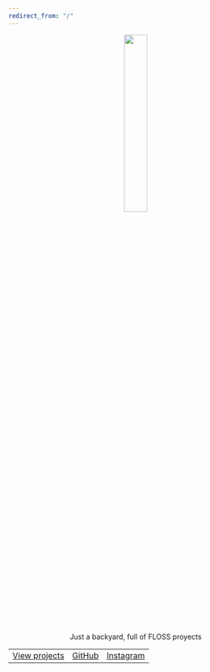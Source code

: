 ```yaml
---
redirect_from: "/"
---
```


<div style="text-align:center">

<img src="https://beikvar.repl.co/static/beikvar.png" style="width:30%;height:auto">

Just a backyard, full of FLOSS proyects

||||
|:-:|:-:|:-:|
|[View projects](projects)|[GitHub](https://github.com/beikvar)|[Instagram](https://instagram.com/beikvar/)|

</div>
